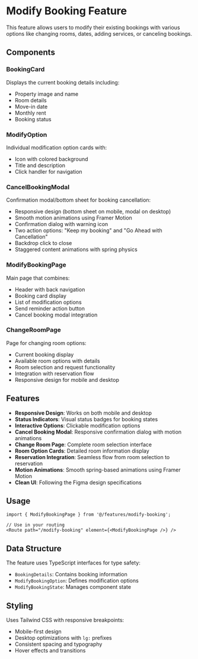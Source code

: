 # Modify Booking Feature

This feature allows users to modify their existing bookings with various options like changing rooms, dates, adding services, or canceling bookings.

## Components

### BookingCard
Displays the current booking details including:
- Property image and name
- Room details
- Move-in date
- Monthly rent
- Booking status

### ModifyOption
Individual modification option cards with:
- Icon with colored background
- Title and description
- Click handler for navigation

### CancelBookingModal
Confirmation modal/bottom sheet for booking cancellation:
- Responsive design (bottom sheet on mobile, modal on desktop)
- Smooth motion animations using Framer Motion
- Confirmation dialog with warning icon
- Two action options: "Keep my booking" and "Go Ahead with Cancellation"
- Backdrop click to close
- Staggered content animations with spring physics

### ModifyBookingPage
Main page that combines:
- Header with back navigation
- Booking card display
- List of modification options
- Send reminder action button
- Cancel booking modal integration

### ChangeRoomPage
Page for changing room options:
- Current booking display
- Available room options with details
- Room selection and request functionality
- Integration with reservation flow
- Responsive design for mobile and desktop

## Features

- **Responsive Design**: Works on both mobile and desktop
- **Status Indicators**: Visual status badges for booking states
- **Interactive Options**: Clickable modification options
- **Cancel Booking Modal**: Responsive confirmation dialog with motion animations
- **Change Room Page**: Complete room selection interface
- **Room Option Cards**: Detailed room information display
- **Reservation Integration**: Seamless flow from room selection to reservation
- **Motion Animations**: Smooth spring-based animations using Framer Motion
- **Clean UI**: Following the Figma design specifications

## Usage

```tsx
import { ModifyBookingPage } from '@/features/modify-booking';

// Use in your routing
<Route path="/modify-booking" element={<ModifyBookingPage />} />
```

## Data Structure

The feature uses TypeScript interfaces for type safety:

- `BookingDetails`: Contains booking information
- `ModifyBookingOption`: Defines modification options
- `ModifyBookingState`: Manages component state

## Styling

Uses Tailwind CSS with responsive breakpoints:
- Mobile-first design
- Desktop optimizations with `lg:` prefixes
- Consistent spacing and typography
- Hover effects and transitions 